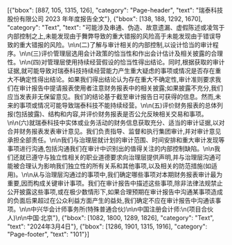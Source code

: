 [{"bbox": [887, 105, 1315, 126], "category": "Page-header", "text": "瑞泰科技股份有限公司 2023 年年度报告全文"}, {"bbox": [138, 188, 1292, 1670], "category": "Text", "text": "可能涉及串通、伪造、故意遗漏、虚假陈述或凌驾于内部控制之上,未能发现由于舞弊导致的重大错报的风险高于未能发现由于错误导致的重大错报的风险。\n\n(二)了解与审计相关的内部控制,以设计恰当的审计程序。\n\n(三)评价管理层选用会计政策的恰当性和作出会计估计及相关披露的合理性。\n\n(四)对管理层使用持续经营假设的恰当性得出结论。同时,根据获取的审计证据,就可能导致对瑞泰科技持续经营能力产生重大疑虑的事项或情况是否存在重大不确定性得出结论。如果我们得出结论认为存在重大不确定性,审计准则要求我们在审计报告中提请报表使用者注意财务报表中的相关披露;如果披露不充分,我们应当发表非无保留意见。我们的结论基于截至审计报告日可获得的信息。然而,未来的事项或情况可能导致瑞泰科技不能持续经营。\n\n(五)评价财务报表的总体列报(包括披露)、结构和内容,并评价财务报表是否公允反映相关交易和事项。\n\n(六)就瑞泰科技中实体或业务活动的财务信息获取充分、适当的审计证据,以对合并财务报表发表审计意见。我们负责指导、监督和执行集团审计,并对审计意见承担全部责任。\n\n我们与治理层就计划的审计范围、时间安排和重大审计发现等事项进行沟通,包括沟通我们在审计中识别出的值得关注的内部控制缺陷。\n\n我们还就已遵守与独立性相关的职业道德要求向治理层提供声明,并与治理层沟通可能被合理认为影响我们独立性的所有关系和其他事项,以及相关的防范措施(如适用)。\n\n从与治理层沟通过的事项中,我们确定哪些事项对本期财务报表审计最为重要,因而构成关键审计事项。我们在审计报告中描述这些事项,除非法律法规禁止公开披露这些事项,或在极少数情形下,如果合理预期在审计报告中沟通某事项造成的负面后果超过在公众利益方面产生的益处,我们确定不应在审计报告中沟通该事项。\n\n中兴华会计师事务所(特殊普通合伙)\n\n中国注册会计师:\n(项目合伙人)\n\n中国·北京"}, {"bbox": [1082, 1800, 1289, 1826], "category": "Text", "text": "2024年3月4日"}, {"bbox": [1286, 1901, 1315, 1916], "category": "Page-footer", "text": "101"}]